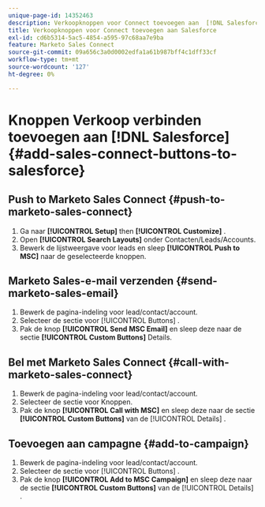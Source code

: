 ```yaml
---
unique-page-id: 14352463
description: Verkoopknoppen voor Connect toevoegen aan  [!DNL Salesforce]  - Marketo Docs - Productdocumentatie
title: Verkoopknoppen voor Connect toevoegen aan Salesforce
exl-id: cd6b5314-5ac5-4854-a595-97c68aa7e9ba
feature: Marketo Sales Connect
source-git-commit: 09a656c3a0d0002edfa1a61b987bff4c1dff33cf
workflow-type: tm+mt
source-wordcount: '127'
ht-degree: 0%

---
```


# Knoppen Verkoop verbinden toevoegen aan [!DNL Salesforce] {#add-sales-connect-buttons-to-salesforce}

## Push to Marketo Sales Connect {#push-to-marketo-sales-connect}

1. Ga naar **[!UICONTROL Setup]** then **[!UICONTROL Customize]** .
1. Open **[!UICONTROL Search Layouts]** onder Contacten/Leads/Accounts.
1. Bewerk de lijstweergave voor leads en sleep **[!UICONTROL Push to MSC]** naar de geselecteerde knoppen.

## Marketo Sales-e-mail verzenden {#send-marketo-sales-email}

1. Bewerk de pagina-indeling voor lead/contact/account.
1. Selecteer de sectie voor [!UICONTROL Buttons] .
1. Pak de knop **[!UICONTROL Send MSC Email]** en sleep deze naar de sectie **[!UICONTROL Custom Buttons]** Details.

## Bel met Marketo Sales Connect {#call-with-marketo-sales-connect}

1. Bewerk de pagina-indeling voor lead/contact/account.
1. Selecteer de sectie voor Knoppen.
1. Pak de knop **[!UICONTROL Call with MSC]** en sleep deze naar de sectie **[!UICONTROL Custom Buttons]** van de [!UICONTROL Details] .

## Toevoegen aan campagne {#add-to-campaign}

1. Bewerk de pagina-indeling voor lead/contact/account.
1. Selecteer de sectie voor [!UICONTROL Buttons] .
1. Pak de knop **[!UICONTROL Add to MSC Campaign]** en sleep deze naar de sectie **[!UICONTROL Custom Buttons]** van de [!UICONTROL Details] .
